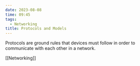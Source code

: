 ```yaml
---
date: 2023-08-08
time: 09:45
tags:
  - Networking
title: Protocols and Models
---
```


Protocols are ground rules that devices must follow in order to communicate with each other in a network.

[[Networking]]
